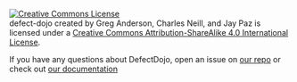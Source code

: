 <a rel="license" href="http://creativecommons.org/licenses/by-sa/4.0/"><img alt="Creative Commons License" style="border-width:0" src="https://i.creativecommons.org/l/by-sa/4.0/88x31.png" /></a><br /><span xmlns:dct="http://purl.org/dc/terms/" property="dct:title">defect-dojo</span> created by <span xmlns:cc="http://creativecommons.org/ns#" property="cc:attributionName">Greg Anderson, Charles Neill, and Jay Paz </span> is licensed under a <a rel="license" href="http://creativecommons.org/licenses/by-sa/4.0/">Creative Commons Attribution-ShareAlike 4.0 International License</a>.


If you have any questions about DefectDojo, open an issue on
[our repo](https://github.com/rackerlabs/django-DefectDojo) or check out
[our documentation](./doc)
